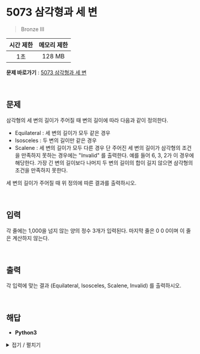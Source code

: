 # 5073 삼각형과 세 변
> Bronze III

|시간 제한|메모리 제한|
|:---:|:---:|
|1초|128 MB|

**문제 바로가기** : [5073 삼각형과 세 변](https://www.acmicpc.net/problem/5073 "5073 삼각형과 세 변")

</br>

## 문제
삼각형의 세 변의 길이가 주어질 때 변의 길이에 따라 다음과 같이 정의한다.

- Equilateral :  세 변의 길이가 모두 같은 경우
- Isosceles : 두 변의 길이만 같은 경우
- Scalene : 세 변의 길이가 모두 다른 경우
단 주어진 세 변의 길이가 삼각형의 조건을 만족하지 못하는 경우에는 "Invalid" 를 출력한다. 예를 들어 6, 3, 2가 이 경우에 해당한다. 가장 긴 변의 길이보다 나머지 두 변의 길이의 합이 길지 않으면 삼각형의 조건을 만족하지 못한다.

세 변의 길이가 주어질 때 위 정의에 따른 결과를 출력하시오.

</br>

## 입력
각 줄에는 1,000을 넘지 않는 양의 정수 3개가 입력된다. 마지막 줄은 0 0 0이며 이 줄은 계산하지 않는다.

</br>

## 출력
각 입력에 맞는 결과 (Equilateral, Isosceles, Scalene, Invalid) 를 출력하시오.

</br>

## 해답
- **Python3**
<details>
<summary>접기 / 펼치기</summary>
<div markdown="1">

```py
while True:
    aryLine = tuple(map(int, input().split()))
    if aryLine[0] == 0:
        break
    if sum(aryLine) - max(aryLine) <= max(aryLine):
        print("Invalid")
    elif aryLine[0] == aryLine[1] == aryLine[2]:
        print("Equilateral")
    elif aryLine[0] != aryLine[1] != aryLine[2] != aryLine[0]:
        print("Scalene")
    else:
        print("Isosceles")
```

</div>
</details>